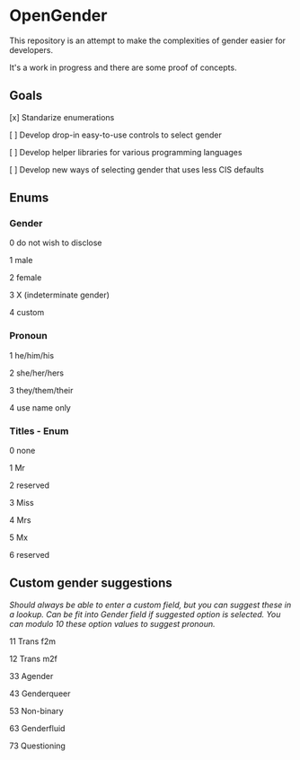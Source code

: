 
# OpenGender

This repository is an attempt to make the complexities of gender easier for developers.

It's a work in progress and there are some proof of concepts.


## Goals

[x] Standarize enumerations

[ ] Develop drop-in easy-to-use controls to select gender

[ ] Develop helper libraries for various programming languages

[ ] Develop new ways of selecting gender that uses less CIS defaults


## Enums

### Gender

0 do not wish to disclose

1 male

2 female

3 X (indeterminate gender)

4 custom


### Pronoun

1 he/him/his

2 she/her/hers

3 they/them/their

4 use name only



### Titles - Enum

0 none

1 Mr

2 reserved

3 Miss

4 Mrs

5 Mx

6 reserved 


## Custom gender suggestions

*Should always be able to enter a custom field, but you can suggest these in a lookup.*
*Can be fit into Gender field if suggested option is selected.*
*You can modulo 10 these option values to suggest pronoun.*

11 Trans f2m

12 Trans m2f

33 Agender

43 Genderqueer

53 Non-binary

63 Genderfluid

73 Questioning
